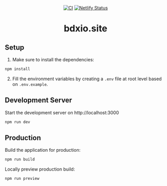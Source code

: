 <div align="center">

[![CI](https://github.com/bdxio/bdxio.site/actions/workflows/ci.yml/badge.svg?branch=main)](https://github.com/bdxio/bdxio.site/actions/workflows/ci.yml)
[![Netlify Status](https://api.netlify.com/api/v1/badges/96891a67-10f3-446a-b72a-c069e9c697d3/deploy-status)](https://app.netlify.com/sites/bdxio/deploys)

# bdxio.site

</div>

## Setup

1. Make sure to install the dependencies:

```bash
npm install
```

2. Fill the environment variables by creating a `.env` file at root level based on `.env.example`.

## Development Server

Start the development server on http://localhost:3000

```bash
npm run dev
```

## Production

Build the application for production:

```bash
npm run build
```

Locally preview production build:

```bash
npm run preview
```
